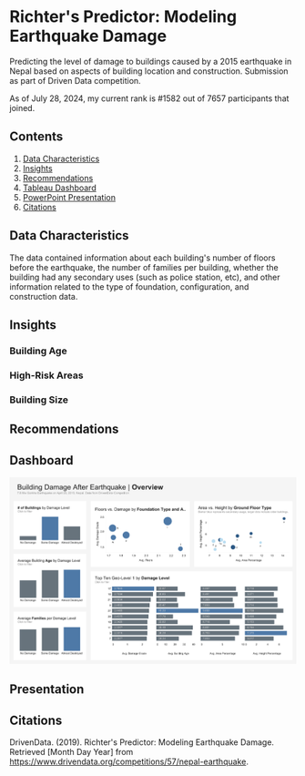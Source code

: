 # Richter's Predictor: Modeling Earthquake Damage
Predicting the level of damage to buildings caused by a 2015 earthquake in Nepal based on aspects of building location and construction. Submission as part of Driven Data competition.

As of July 28, 2024, my current rank is #1582 out of 7657 participants that joined.

## Contents
1. [Data Characteristics](#data-characteristics)
2. [Insights](#insights)
3. [Recommendations](#recommendations)
4. [Tableau Dashboard](#dashboard)
5. [PowerPoint Presentation](#presentation)
6. [Citations](#citations)

## Data Characteristics
The data contained information about each building's number of floors before the earthquake, the number of families per building, whether the building had any secondary uses (such as police station, etc), and other information related to the type of foundation, configuration, and construction data.

## Insights
### Building Age

### High-Risk Areas

### Building Size

## Recommendations

## Dashboard
![Dashboard](dashboard.png)

## Presentation

## Citations
DrivenData. (2019). Richter's Predictor: Modeling Earthquake Damage. Retrieved [Month Day Year] from https://www.drivendata.org/competitions/57/nepal-earthquake.